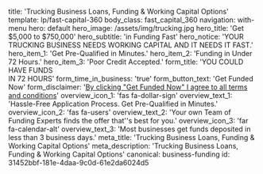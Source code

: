 title: 'Trucking Business Loans, Funding & Working Capital Options'
template: lp/fast-capital-360
body_class: fast_capital_360
navigation: with-menu
hero: default
hero_image: /assets/img/trucking.jpg
hero_title: 'Get $5,000 to $750,000'
hero_subtitle: 'in Funding Fast'
hero_notice: 'YOUR TRUCKING BUSINESS NEEDS WORKING CAPITAL AND IT NEEDS IT FAST.'
hero_item_1: 'Get Pre-Qualified in Minutes.'
hero_item_2: 'Funding in Under 72 Hours.'
hero_item_3: 'Poor Credit Accepted.'
form_title: 'YOU COULD HAVE FUNDS</br>IN  72 HOURS'
form_time_in_business: 'true'
form_button_text: 'Get Funded Now'
form_disclaimer: '<a href="/terms-of-use" target="_blank">By clicking "Get Funded Now" I agree to all <span>terms and conditions</span></a>'
overview_icon_1: 'fas fa-dollar-sign'
overview_text_1: 'Hassle-Free Application Process. Get Pre-Qualified in Minutes.'
overview_icon_2: 'fas fa-users'
overview_text_2: 'Your own Team of Funding Experts finds the offer that''s best for you.'
overview_icon_3: 'far fa-calendar-alt'
overview_text_3: 'Most businesses get funds deposited in less than 3 business days.'
meta_title: 'Trucking Business Loans, Funding & Working Capital Options'
meta_description: 'Trucking Business Loans, Funding & Working Capital Options'
canonical: business-funding
id: 31452bbf-181e-4daa-9c0d-61e2da6024d5
